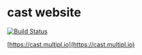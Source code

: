 # cast website
[![Build Status](https://travis-ci.org/multiplio/cast-website.svg?branch=master)](https://travis-ci.org/multiplio/cast-website)

[https://cast.multipl.io](https://cast.multipl.io)

